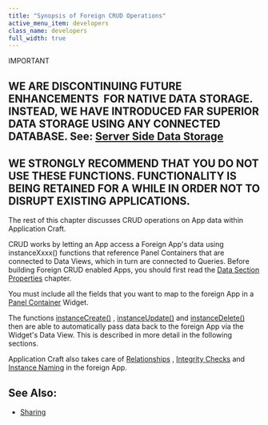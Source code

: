 ```yaml
---
title: "Synopsis of Foreign CRUD Operations"
active_menu_item: developers
class_name: developers
full_width: true
---
```



IMPORTANT

## WE ARE DISCONTINUING FUTURE ENHANCEMENTS  FOR NATIVE DATA STORAGE. INSTEAD, WE HAVE INTRODUCED FAR SUPERIOR DATA STORAGE USING ANY CONNECTED DATABASE. See: [Server Side Data Storage](../../../../../data-storage/server-side-data-storage/index)

## WE STRONGLY RECOMMEND THAT YOU DO NOT USE THESE FUNCTIONS. FUNCTIONALITY IS BEING RETAINED FOR A WHILE IN ORDER NOT TO DISRUPT EXISTING APPLICATIONS.

The rest of this chapter discusses CRUD operations on App data within Application Craft.

CRUD works by letting an App access a Foreign App's data using instanceXxxx() functions that reference Panel Containers that are connected to Data Views, which in turn are connected to Queries. Before building Foreign CRUD enabled Apps, you should first read the [Data Section Properties](../../../data-integration,-reporting-dashboards/data-section-properties/index) chapter.

You must include all the fields that you want to map to the foreign App in a [Panel Container](../../../../../widget-properties-events/containers/panel) Widget.

The functions [instanceCreate()](../../../../../scripting-apis/client-api/instance-data-functions/instancecreate) , [instanceUpdate()](../../../../../scripting-apis/client-api/instance-data-functions/instancesave) and [instanceDelete()](../../../../../scripting-apis/client-api/instance-data-functions/instancedelete) then are able to automatically pass data back to the foreign App via the Widget's Data View. This is described in more detail in the following sections.

Application Craft also takes care of [Relationships](../../instance-relationships-in-detail/index) , [Integrity Checks](../../uniqueness-and-integrity/index) and [Instance Naming](../../instance-names) in the foreign App.

## See Also:

 - [Sharing](../../../../the-console/sharing)

